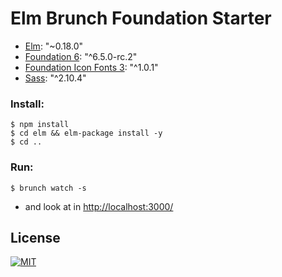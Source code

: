 # Elm Brunch Foundation Starter

* [Elm](http://elm-lang.org/): "~0.18.0"
* [Foundation 6](https://foundation.zurb.com/): "^6.5.0-rc.2"
* [Foundation Icon Fonts 3](https://zurb.com/playground/foundation-icon-fonts-3): "^1.0.1"
* [Sass](https://sass-lang.com/): "^2.10.4"


### Install:
```
$ npm install
$ cd elm && elm-package install -y
$ cd ..
```

### Run:
```
$ brunch watch -s
```

* and look at in [http://localhost:3000/](http://localhost:3000/)



## License
[![MIT](https://img.shields.io/packagist/l/doctrine/orm.svg)](https://github.com/ondrej-tucek/elm-brunch-foundation-starter/blob/master/LICENSE)
